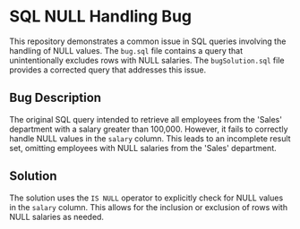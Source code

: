 # SQL NULL Handling Bug

This repository demonstrates a common issue in SQL queries involving the handling of NULL values. The `bug.sql` file contains a query that unintentionally excludes rows with NULL salaries.  The `bugSolution.sql` file provides a corrected query that addresses this issue.

## Bug Description
The original SQL query intended to retrieve all employees from the 'Sales' department with a salary greater than 100,000.  However, it fails to correctly handle NULL values in the `salary` column. This leads to an incomplete result set, omitting employees with NULL salaries from the 'Sales' department.

## Solution
The solution uses the `IS NULL` operator to explicitly check for NULL values in the `salary` column. This allows for the inclusion or exclusion of rows with NULL salaries as needed.